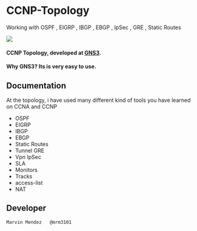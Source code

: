 CCNP-Topology
=============

Working with OSPF , EIGRP , IBGP , EBGP , IpSec , GRE , Static Routes 



<img src="https://github.com/mrmb/CCNP-Topology/blob/master/topology.png">


#### CCNP Topology, developed at [GNS3](http://www.gns3.net/).


#### Why GNS3? Its is very easy to use. 

## Documentation

At the topology, i have used many different kind of tools you have learned on CCNA and CCNP

- OSPF
- EIGRP
- IBGP
- EBGP
- Static Routes
- Tunnel GRE
- Vpn IpSec
- SLA
- Monitors
- Tracks
- access-list
- NAT


## Developer
	Marvin Mendez	@mrm3101

